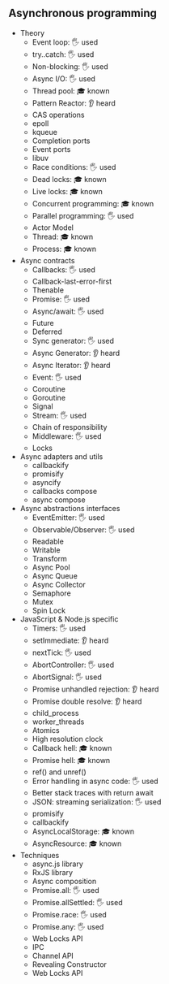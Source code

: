 ## Asynchronous programming

-   Theory
    -   Event loop: 🖐️ used
    -   try..catch: 🖐️ used
    -   Non-blocking: 🖐️ used
    -   Async I/O: 🖐️ used
    -   Thread pool: 🎓 known
    -   Pattern Reactor: 👂 heard
    -   CAS operations
    -   epoll
    -   kqueue
    -   Completion ports
    -   Event ports
    -   libuv
    -   Race conditions: 🖐️ used
    -   Dead locks: 🎓 known
    -   Live locks: 🎓 known
    -   Concurrent programming: 🎓 known
    -   Parallel programming: 🖐️ used
    -   Actor Model
    -   Thread: 🎓 known
    -   Process: 🎓 known
-   Async contracts
    -   Callbacks: 🖐️ used
    -   Callback-last-error-first
    -   Thenable
    -   Promise: 🖐️ used
    -   Async/await: 🖐️ used
    -   Future
    -   Deferred
    -   Sync generator: 🖐️ used
    -   Async Generator: 👂 heard
    -   Async Iterator: 👂 heard
    -   Event: 🖐️ used
    -   Coroutine
    -   Goroutine
    -   Signal
    -   Stream: 🖐️ used
    -   Chain of responsibility
    -   Middleware: 🖐️ used
    -   Locks
-   Async adapters and utils
    -   callbackify
    -   promisify
    -   asyncify
    -   callbacks compose
    -   async compose
-   Async abstractions interfaces
    -   EventEmitter: 🖐️ used
    -   Observable/Observer: 🖐️ used
    -   Readable
    -   Writable
    -   Transform
    -   Async Pool
    -   Async Queue
    -   Async Collector
    -   Semaphore
    -   Mutex
    -   Spin Lock
-   JavaScript & Node.js specific
    -   Timers: 🖐️ used
    -   setImmediate: 👂 heard
    -   nextTick: 🖐️ used
    -   AbortController: 🖐️ used
    -   AbortSignal: 🖐️ used
    -   Promise unhandled rejection: 👂 heard
    -   Promise double resolve: 👂 heard
    -   child_process
    -   worker_threads
    -   Atomics
    -   High resolution clock
    -   Callback hell: 🎓 known
    -   Promise hell: 🎓 known
    -   ref() and unref()
    -   Error handling in async code: 🖐️ used
    -   Better stack traces with return await
    -   JSON: streaming serialization: 🖐️ used
    -   promisify
    -   callbackify
    -   AsyncLocalStorage: 🎓 known
    -   AsyncResource: 🎓 known
-   Techniques
    -   async.js library
    -   RxJS library
    -   Async composition
    -   Promise.all: 🖐️ used
    -   Promise.allSettled: 🖐️ used
    -   Promise.race: 🖐️ used
    -   Promise.any: 🖐️ used
    -   Web Locks API
    -   IPC
    -   Channel API
    -   Revealing Constructor
    -   Web Locks API
